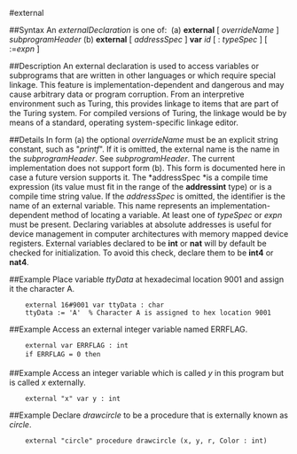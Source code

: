 
#external

##Syntax
An *externalDeclaration* is one of:
 (a) **external** [ *overrideName* ] *subprogramHeader* (b) **external** [ *addressSpec* ] **var** *id* [ : *typeSpec* ] [ :=*expn* ]



##Description
An external declaration is used to access variables or subprograms that are written in other languages or which require special linkage. This feature is implementation-dependent and dangerous and may cause arbitrary data or program corruption. From an interpretive environment such as Turing, this provides linkage to items that are part of the Turing system. For compiled versions of Turing, the linkage would be by means of a standard, operating system-specific linkage editor.



##Details
In form (a) the optional *overrideName* must be an explicit string constant, such as "*printf*". If it is omitted, the external name is the name in the *subprogramHeader*. See *subprogramHeader*.
The current implementation does not support form (b). This form is documented here in case a future version supports it. The *addressSpec *is a compile time expression (its value must fit in the range of the **addressint** type) or is a compile time string value. If the *addressSpec* is omitted, the identifier is the name of an external variable. This name represents an implementation-dependent method of locating a variable. At least one of *typeSpec* or *expn* must be present.
Declaring variables at absolute addresses is useful for device management in computer architectures with memory mapped device registers. External variables declared to be **int** or **nat** will by default be checked for initialization. To avoid this check, declare them to be **int4** or **nat4**.



##Example
Place variable *ttyData* at hexadecimal location 9001 and assign it the character A.


        external 16#9001 var ttyData : char
        ttyData := 'A'  % Character A is assigned to hex location 9001
##Example
Access an external integer variable named ERRFLAG.


        external var ERRFLAG : int
        if ERRFLAG = 0 then 
##Example
Access an integer variable which is called *y* in this program but is called *x* externally.


        external "x" var y : int
##Example
Declare *drawcircle* to be a procedure that is externally known as *circle*.


        external "circle" procedure drawcircle (x, y, r, Color : int)
